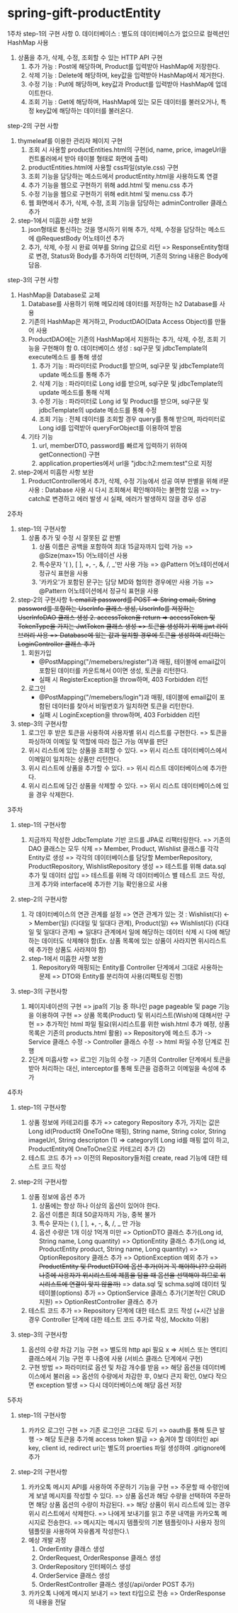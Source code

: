 # spring-gift-productEntity

1주차
step-1의 구현 사항
0. 데이터베이스 : 별도의 데이터베이스가 없으므로 컬렉션인 HashMap 사용
1. 상품을 추가, 삭제, 수정, 조회할 수 있는 HTTP API 구현
   1. 추가 가능 : Post에 해당하며, Product를 입력받아 HashMap에 저장한다.
   2. 삭제 기능 : Delete에 해당하며, key값을 입력받아 HashMap에서 제거한다.
   3. 수정 기능 : Put에 해당하며, key값과 Product를 입력받아 HashMap에 업데이트한다.
   4. 조회 기능 : Get에 해당하며, HashMap에 있는 모든 데이터를 불러오거나, 특정 key값에 해당하는 데이터를 불러온다.

step-2의 구현 사항
1. thymeleaf를 이용한 관리자 페이지 구현
   1. 조회 시 사용할 productEntities.html의 구현(id, name, price, imageUrl을 컨트롤러에서 받아 테이블 형태로 화면에 출력)
   2. productEntities.html에 사용할 css파일(style.css) 구현
   3. 조회 기능을 담당하는 메소드에서 productEntity.html을 사용하도록 연결
   4. 추가 기능을 웹으로 구현하기 위해 add.html 및 menu.css 추가
   5. 수정 기능을 웹으로 구현하기 위해 edit.html 및 menu.css 추가
   6. 웹 화면에서 추가, 삭제, 수정, 조회 기능을 담당하는 adminController 클래스 추가
2. step-1에서 미흡한 사항 보완
   1. json형태로 통신하는 것을 명시하기 위해 추가, 삭제, 수정을 담당하는 메소드에 @RequestBody 어노테이션 추가
   2. 추가, 삭제, 수정 시 완료 여부를 String 값으로 리턴 => ResponseEntity형태로 변경, Status와 Body를 추가하여 리턴하며, 기존의 String 내용은 Body에 담음.

step-3의 구현 사항
1. HashMap을 Database로 교체
   1. Database를 사용하기 위해 메모리에 데이터를 저장하는 h2 Database를 사용
   2. 기존의 HashMap은 제거하고, ProductDAO(Data Access Object)를 만들어 사용
   3. ProductDAO에는 기존의 HashMap에서 지원하는 추가, 삭제, 수정, 조회 기능을 구현해야 함
      0. 데이터베이스 생성 : sql구문 및 jdbcTemplate의 execute메소드 를 통해 생성
      1. 추가 기능 : 파라미터로 Product를 받으며, sql구문 및 jdbcTemplate의 update 메소드를 통해 추가
      2. 삭제 기능 : 파라미터로 Long id를 받으며, sql구문 및 jdbcTemplate의 update 메소드를 통해 삭제
      2. 수정 기능 : 파라미터로 Long id 및 Product를 받으며, sql구문 및 jdbcTemplate의 update 메소드를 통해 수정
      3. 조회 기능 : 전체 데이터를 조회할 경우 query를 통해 받으며, 파라미터로 Long id를 입력받아 queryForObject를 이용하여 받음
   4. 기타 기능
      1. url, memberDTO, password를 빠르게 입력하기 위하여 getConnection() 구현
      2. application.properties에서 url을 "jdbc:h2:mem:test"으로 지정
2. step-2에서 미흡한 사항 보완
   1. ProductController에서 추가, 삭제, 수정 기능에서 성공 여부 판별을 위해 if문 사용 : Database 사용 시 다시 조회해서 확인해야하는 불편함 있음
      => try-catch로 변경하고 에러 발생 시 실패, 에러가 발생하지 않을 경우 성공

2주차

1. step-1의 구현사항
   1. 상품 추가 및 수정 시 잘못된 값 판별
      1. 상품 이름은 공백을 포함하여 최대 15글자까지 입력 가능
         => @Size(max=15) 어노테이션 사용
      2. 특수문자 '( ), [ ], +, -, &, /, _'만 사용 가능
         => @Pattern 어노테이션에서 정규식 표현을 사용
      3. '카카오'가 포함된 문구는 담당 MD와 협의한 경우에만 사용 가능
         => @Pattern 어노테이션에서 정규식 표현을 사용
2. step-2의 구현사항
   ~~1. email과 password를 POST
   => String email, String password를 포함하는 UserInfo 클래스 생성, UserInfo를 저장하는 UserInfoDAO 클래스 생성
   2. accessToken을 return
      => accessToken 및 TokenType을 가지는 JwtToken 클래스 생성
      => 토큰을 생성하기 위해 jjwt 라이브러리 사용
      => Database에 있는 값과 일치할 경우에 토큰을 생성하여 리턴하는 LoginController 클래스 추가~~
   1. 회원가입
      - @PostMapping("/memebers/register")과 매핑, 테이블에 email값이 포함된 데이터를 카운트해서 0이면 생성, 토큰을 리턴한다.
      - 실패 시 RegisterException을 throw하며, 403 Forbidden 리턴
   2. 로그인
      - @PostMapping("/memebers/login")과 매핑, 테이블에 email값이 포함된 데이터를 찾아서 비밀번호가 일치하면 토큰을 리턴한다.
      - 실패 시 LoginException을 throw하며, 403 Forbidden 리턴
3. step-3의 구현사항
   1. 로그인 후 받은 토큰을 사용하여 사용자별 위시 리스트를 구현한다.
      => 토큰을 파싱하여 이메일 및 역할에 따라 접근 가능 여부를 판단
   2. 위시 리스트에 있는 상품을 조회할 수 있다.
      => 위시 리스트 데이터베이스에서 이메일이 일치하는 상품만 리턴한다.
   3. 위시 리스트에 상품을 추가할 수 있다.
      => 위시 리스트 데이터베이스에 추가한다.
   4. 위시 리스트에 담긴 상품을 삭제할 수 있다.
      => 위시 리스트 데이터베이스에 있을 경우 삭제한다.

3주차

1. step-1의 구현사항
   1. 지금까지 작성한 JdbcTemplate 기반 코드를 JPA로 리팩터링한다.
      => 기존의 DAO 클래스는 모두 삭제
      => Member, Product, Wishlist 클래스를 각각 Entity로 생성
      => 각각의 데이터베이스를 담당할 MemberRepository, ProductRepository, WishlistRepository 생성
      => 테스트를 위해 data.sql 추가 및 데이터 삽입
      => 테스트를 위해 각 데이터베이스 별 테스트 코드 작성, 크게 추가와 interface에 추가한 기능 확인용으로 사용

2. step-2의 구현사항
   1. 각 데이터베이스의 연관 관계를 설정
      => 연관 관계가 있는 것 : Wishlist(다) <-> Member(일) (다대일 및 일대다 관계), Product(일) <-> Wishlist(다) (다대일 및 일대다 관계)
      => 일대다 관계에서 일에 해당하는 데이터 삭제 시 다에 해당하는 데이터도 삭제해야 함(Ex. 상품 목록에 있는 상품이 사라지면 위시리스트에 추가한 상품도 사라져야 함)
   2. step-1에서 미흡한 사항 보완
      1. Repository와 매핑되는 Entity를 Controller 단계에서 그대로 사용하는 문제
         => DTO와 Entity를 분리하여 사용(리팩토링 진행)

3. step-3의 구현사항
   1. 페이지네이션의 구현
      => jpa의 기능 중 하나인 page pageable 및 page 기능을 이용하여 구현
      => 상품 목록(Product) 및 위시리스트(Wish)에 대해서만 구현
      => 추가적인 html 파일 필요(위시리스트를 위한 wish.html 추가 예정, 상품 목록은 기존의 products.html 활용)
      => Repository에 메소드 추가 -> Service 클래스 수정 -> Controller 클래스 수정 -> html 파일 수정 단계로 진행
   2. 2단계 미흡사항
      => 로그인 기능의 수정 -> 기존의 Controller 단계에서 토큰을 받아 처리하는 대신, interceptor를 통해 토큰을 검증하고 이메일을 속성에 추가

4주차

1. step-1의 구현사항
   1. 상품 정보에 카테고리를 추가
      => category Repository 추가, 가지는 값은 Long id(Product와 OneToOne 매핑), String name, String color, String imageUrl, String descripton (1)
      => category의 Long id를 매핑 없이 하고, ProductEntity에 OneToOne으로 카테고리 추가 (2)
   2. 테스트 코드 추가
      => 이전의 Repository들처럼 create, read 기능에 대한 테스트 코드 작성
      
2. step-2의 구현사항
   1. 상품 정보에 옵션 추가
      1. 상품에는 항상 하나 이상의 옵션이 있어야 한다.
      2. 옵션 이름은 최대 50글자까지 가능, 중복 불가
      3. 특수 문자는 ( ), [ ], +, -, &, /, _ 만 가능
      4. 옵션 수량은 1개 이상 1억개 미만
   => OptionDTO 클래스 추가(Long id, String name, Long quantity)
   => OptionEntity 클래스 추가(Long id, ProductEntity product, String name, Long quantity)
   => OptionRepository 클래스 추가
   => OptionException 예외 추가
   => ~~ProductEntity 및 ProductDTO에 옵션 추가(이거 꼭 해야하나?? 오히려 나중에 사용자가 위시리스트에 제품을 담을 때 옵션을 선택해야 하므로 위시리스트에 연결이 맞지 않을까)~~
   => data.sql 및 schma.sql에 데이터 및 테이블(options) 추가
   => OptionService 클래스 추가(기본적인 CRUD 지원)
   => OptionRestController 클래스 추가
   2. 테스트 코드 추가
      => Repository 단계에 대한 테스트 코드 작성 (+시간 남을 경우 Controller 단계에 대한 테스트 코드 추가로 작성, Mockito 이용)

3. step-3의 구현사항
   1. 옵션의 수량 차감 기능 구현
      => 별도의 http api 필요 x
      => 서비스 또는 엔티티 클래스에서 기능 구현 후 나중에 사용 (서비스 클래스 단계에서 구현)
   2. 구현 방법
      => 파라미터로 옵션 및 차감 개수를 받음
      => 해당 옵션을 데이터베이스에서 불러옴
      => 옵션의 수량에서 차감한 후, 0보다 큰지 확인, 0보다 작으면 exception 발생
      => 다시 데이터베이스에 해당 옵션 저장

5주차

1. step-1의 구현사항 
   1. 카카오 로그인 구현
      => 기존 로그인은 그대로 두기
      => oauth를 통해 토큰 발행 -> 해당 토큰을 추가해 access token 발급
      => 숨겨야 할 데이터인 api key, client id, redirect uri는 별도의 proerties 파일 생성하여 .gitignore에 추가

2. step-2의 구현사항
   1. 카카오톡 메시지 API를 사용하여 주문하기 기능을 구현
      => 주문할 때 수령인에게 보낼 메시지를 작성할 수 있다.
      => 상품 옵션과 해당 수량을 선택하여 주문하면 해당 상품 옵션의 수량이 차감된다.
      => 해당 상품이 위시 리스트에 있는 경우 위시 리스트에서 삭제한다.
      => 나에게 보내기를 읽고 주문 내역을 카카오톡 메시지로 전송한다.
      => 메시지는 메시지 템플릿의 기본 템플릿이나 사용자 정의 템플릿을 사용하여 자유롭게 작성한다.\
   2. 예상 개발 과정
      1. OrderEntity 클래스 생성
      2. OrderRequest, OrderResponse 클래스 생성
      3. OrderRepository 인터페이스 생성
      4. OrderService 클래스 생성
      5. OrderRestController 클래스 생성(/api/order POST 추가)
   3. 카카오톡 나에게 메시지 보내기
      => text 타입으로 전송
      => OrderResponse의 내용을 전달
